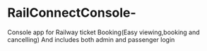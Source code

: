 # RailConnectConsole-
Console app for Railway ticket Booking(Easy viewing,booking and cancelling) And includes both admin and passenger login 
